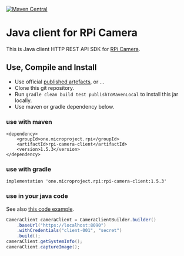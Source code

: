 [![Maven Central](https://maven-badges.herokuapp.com/maven-central/one.microproject.rpi/rpi-camera-client/badge.svg)](https://maven-badges.herokuapp.com/maven-central/one.microproject.rpi/rpi-camera-client)

# Java client for RPi Camera

This is Java client HTTP REST API SDK for [RPi Camera](../rpi-camera).

## Use, Compile and Install
* Use official [published artefacts](https://search.maven.org/search?q=one.microproject.rpi), or ...
* Clone this git repository.
* Run ``gradle clean build test publishToMavenLocal`` to install this jar locally.
* Use maven or gradle dependency below.

### use with maven
```
<dependency>
    <groupId>one.microproject.rpi</groupId>
    <artifactId>rpi-camera-client</artifactId>
    <version>1.5.3</version>
</dependency>
```

### use with gradle
```
implementation 'one.microproject.rpi:rpi-camera-client:1.5.3'
```

### use in your java code
See also [this code example](src/test/java/one/microproject/rpi/camera/client/tests/CodeExample.java). 
```java
CameraClient cameraClient = CameraClientBuilder.builder()
    .baseUrl("https://localhost:8090")
    .withCredentials("client-001", "secret")
    .build();
cameraClient.getSystemInfo();
cameraClient.captureImage();
```
